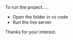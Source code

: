 To run the project.....
* Open the folder in vs code
* Run the live server

Thanks for your interest.
